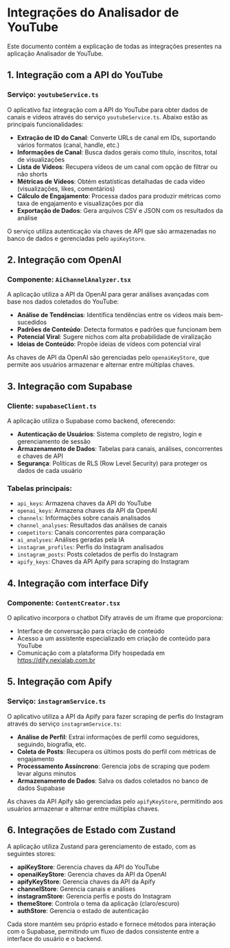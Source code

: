 # Integrações do Analisador de YouTube

Este documento contém a explicação de todas as integrações presentes na aplicação Analisador de YouTube.

## 1. Integração com a API do YouTube

### Serviço: `youtubeService.ts`

O aplicativo faz integração com a API do YouTube para obter dados de canais e vídeos através do serviço `youtubeService.ts`. Abaixo estão as principais funcionalidades:

- **Extração de ID do Canal**: Converte URLs de canal em IDs, suportando vários formatos (canal, handle, etc.)
- **Informações de Canal**: Busca dados gerais como título, inscritos, total de visualizações
- **Lista de Vídeos**: Recupera vídeos de um canal com opção de filtrar ou não shorts
- **Métricas de Vídeos**: Obtém estatísticas detalhadas de cada vídeo (visualizações, likes, comentários)
- **Cálculo de Engajamento**: Processa dados para produzir métricas como taxa de engajamento e visualizações por dia
- **Exportação de Dados**: Gera arquivos CSV e JSON com os resultados da análise

O serviço utiliza autenticação via chaves de API que são armazenadas no banco de dados e gerenciadas pelo `apiKeyStore`.

## 2. Integração com OpenAI

### Componente: `AiChannelAnalyzer.tsx`

A aplicação utiliza a API da OpenAI para gerar análises avançadas com base nos dados coletados do YouTube:

- **Análise de Tendências**: Identifica tendências entre os vídeos mais bem-sucedidos
- **Padrões de Conteúdo**: Detecta formatos e padrões que funcionam bem
- **Potencial Viral**: Sugere nichos com alta probabilidade de viralização
- **Ideias de Conteúdo**: Propõe ideias de vídeos com potencial viral

As chaves de API da OpenAI são gerenciadas pelo `openaiKeyStore`, que permite aos usuários armazenar e alternar entre múltiplas chaves.

## 3. Integração com Supabase

### Cliente: `supabaseClient.ts`

A aplicação utiliza o Supabase como backend, oferecendo:

- **Autenticação de Usuários**: Sistema completo de registro, login e gerenciamento de sessão
- **Armazenamento de Dados**: Tabelas para canais, análises, concorrentes e chaves de API
- **Segurança**: Políticas de RLS (Row Level Security) para proteger os dados de cada usuário

### Tabelas principais:
- `api_keys`: Armazena chaves da API do YouTube
- `openai_keys`: Armazena chaves da API da OpenAI
- `channels`: Informações sobre canais analisados
- `channel_analyses`: Resultados das análises de canais
- `competitors`: Canais concorrentes para comparação
- `ai_analyses`: Análises geradas pela IA
- `instagram_profiles`: Perfis do Instagram analisados
- `instagram_posts`: Posts coletados de perfis do Instagram
- `apify_keys`: Chaves da API Apify para scraping do Instagram

## 4. Integração com interface Dify

### Componente: `ContentCreator.tsx`

O aplicativo incorpora o chatbot Dify através de um iframe que proporciona:

- Interface de conversação para criação de conteúdo
- Acesso a um assistente especializado em criação de conteúdo para YouTube
- Comunicação com a plataforma Dify hospedada em https://dify.nexialab.com.br

## 5. Integração com Apify

### Serviço: `instagramService.ts`

O aplicativo utiliza a API da Apify para fazer scraping de perfis do Instagram através do serviço `instagramService.ts`:

- **Análise de Perfil**: Extrai informações de perfil como seguidores, seguindo, biografia, etc.
- **Coleta de Posts**: Recupera os últimos posts do perfil com métricas de engajamento
- **Processamento Assíncrono**: Gerencia jobs de scraping que podem levar alguns minutos
- **Armazenamento de Dados**: Salva os dados coletados no banco de dados Supabase

As chaves da API Apify são gerenciadas pelo `apifyKeyStore`, permitindo aos usuários armazenar e alternar entre múltiplas chaves.

## 6. Integrações de Estado com Zustand

A aplicação utiliza Zustand para gerenciamento de estado, com as seguintes stores:

- **apiKeyStore**: Gerencia chaves da API do YouTube
- **openaiKeyStore**: Gerencia chaves da API da OpenAI
- **apifyKeyStore**: Gerencia chaves da API da Apify
- **channelStore**: Gerencia canais e análises
- **instagramStore**: Gerencia perfis e posts do Instagram
- **themeStore**: Controla o tema da aplicação (claro/escuro)
- **authStore**: Gerencia o estado de autenticação

Cada store mantém seu próprio estado e fornece métodos para interação com o Supabase, permitindo um fluxo de dados consistente entre a interface do usuário e o backend. 